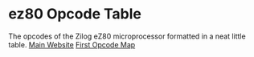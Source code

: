 
# ez80 Opcode Table
The opcodes of the Zilog eZ80 microprocessor formatted in a neat little table.
[Main Website](https://ez80.abeck.pw) [First Opcode Map](https://ez80.abeck.pw/table00.html)
